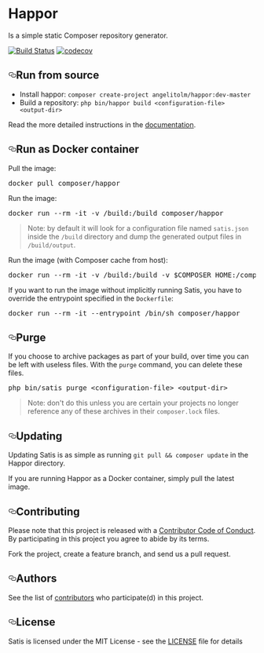 # Happor
Is a simple static Composer repository generator.
<p><a href="https://travis-ci.org/composer/satis" rel="nofollow"><img src="https://camo.githubusercontent.com/770aad8227e550bb1958b38bce5430dea32f4bb9/68747470733a2f2f7472617669732d63692e6f72672f636f6d706f7365722f73617469732e7376673f6272616e63683d6d6173746572" alt="Build Status" data-canonical-src="https://travis-ci.org/composer/satis.svg?branch=master" style="max-width:100%;"></a>
<a href="https://codecov.io/gh/composer/satis" rel="nofollow"><img src="https://camo.githubusercontent.com/98acb1573f5e05041077f2e102ced22a64194b63/68747470733a2f2f636f6465636f762e696f2f67682f636f6d706f7365722f73617469732f6272616e63682f6d61737465722f67726170682f62616467652e737667" alt="codecov" data-canonical-src="https://codecov.io/gh/composer/satis/branch/master/graph/badge.svg" style="max-width:100%;"></a></p>
<h2><a id="user-content-run-from-source" class="anchor" aria-hidden="true" href="#run-from-source"><svg class="octicon octicon-link" viewBox="0 0 16 16" version="1.1" width="16" height="16" aria-hidden="true"><path fill-rule="evenodd" d="M4 9h1v1H4c-1.5 0-3-1.69-3-3.5S2.55 3 4 3h4c1.45 0 3 1.69 3 3.5 0 1.41-.91 2.72-2 3.25V8.59c.58-.45 1-1.27 1-2.09C10 5.22 8.98 4 8 4H4c-.98 0-2 1.22-2 2.5S3 9 4 9zm9-3h-1v1h1c1 0 2 1.22 2 2.5S13.98 12 13 12H9c-.98 0-2-1.22-2-2.5 0-.83.42-1.64 1-2.09V6.25c-1.09.53-2 1.84-2 3.25C6 11.31 7.55 13 9 13h4c1.45 0 3-1.69 3-3.5S14.5 6 13 6z"></path></svg></a>Run from source</h2>
<ul>
<li>Install happor: <code>composer create-project angelitolm/happor:dev-master</code></li>
<li>Build a repository: <code>php bin/happor build &lt;configuration-file&gt; &lt;output-dir&gt;</code></li>
</ul>
<p>Read the more detailed instructions in the <a href="https://getcomposer.org/doc/articles/handling-private-packages-with-satis.md" rel="nofollow">documentation</a>.</p>
<h2><a id="user-content-run-as-docker-container" class="anchor" aria-hidden="true" href="#run-as-docker-container"><svg class="octicon octicon-link" viewBox="0 0 16 16" version="1.1" width="16" height="16" aria-hidden="true"><path fill-rule="evenodd" d="M4 9h1v1H4c-1.5 0-3-1.69-3-3.5S2.55 3 4 3h4c1.45 0 3 1.69 3 3.5 0 1.41-.91 2.72-2 3.25V8.59c.58-.45 1-1.27 1-2.09C10 5.22 8.98 4 8 4H4c-.98 0-2 1.22-2 2.5S3 9 4 9zm9-3h-1v1h1c1 0 2 1.22 2 2.5S13.98 12 13 12H9c-.98 0-2-1.22-2-2.5 0-.83.42-1.64 1-2.09V6.25c-1.09.53-2 1.84-2 3.25C6 11.31 7.55 13 9 13h4c1.45 0 3-1.69 3-3.5S14.5 6 13 6z"></path></svg></a>Run as Docker container</h2>
<p>Pull the image:</p>
<div class="highlight highlight-source-shell"><pre>docker pull composer/happor</pre></div>
<p>Run the image:</p>
<div class="highlight highlight-source-shell"><pre>docker run --rm -it -v /build:/build composer/happor</pre></div>
<blockquote>
<p>Note: by default it will look for a configuration file named <code>satis.json</code>
inside the <code>/build</code> directory and dump the generated output files in
<code>/build/output</code>.</p>
</blockquote>
<p>Run the image (with Composer cache from host):</p>
<div class="highlight highlight-source-shell"><pre>docker run --rm -it -v /build:/build -v <span class="pl-smi">$COMPOSER_HOME</span>:/composer composer/happor</pre></div>
<p>If you want to run the image without implicitly running Satis, you have to
override the entrypoint specified in the <code>Dockerfile</code>:</p>
<div class="highlight highlight-source-shell"><pre>docker run --rm -it --entrypoint /bin/sh composer/happor</pre></div>
<h2><a id="user-content-purge" class="anchor" aria-hidden="true" href="#purge"><svg class="octicon octicon-link" viewBox="0 0 16 16" version="1.1" width="16" height="16" aria-hidden="true"><path fill-rule="evenodd" d="M4 9h1v1H4c-1.5 0-3-1.69-3-3.5S2.55 3 4 3h4c1.45 0 3 1.69 3 3.5 0 1.41-.91 2.72-2 3.25V8.59c.58-.45 1-1.27 1-2.09C10 5.22 8.98 4 8 4H4c-.98 0-2 1.22-2 2.5S3 9 4 9zm9-3h-1v1h1c1 0 2 1.22 2 2.5S13.98 12 13 12H9c-.98 0-2-1.22-2-2.5 0-.83.42-1.64 1-2.09V6.25c-1.09.53-2 1.84-2 3.25C6 11.31 7.55 13 9 13h4c1.45 0 3-1.69 3-3.5S14.5 6 13 6z"></path></svg></a>Purge</h2>
<p>If you choose to archive packages as part of your build, over time you can be
left with useless files. With the <code>purge</code> command, you can delete these files.</p>
<div class="highlight highlight-source-shell"><pre>php bin/satis purge <span class="pl-k">&lt;</span>configuration-file<span class="pl-k">&gt;</span> <span class="pl-k">&lt;</span>output-dir<span class="pl-k">&gt;</span></pre></div>
<blockquote>
<p>Note: don't do this unless you are certain your projects no longer reference
any of these archives in their <code>composer.lock</code> files.</p>
</blockquote>
<h2><a id="user-content-updating" class="anchor" aria-hidden="true" href="#updating"><svg class="octicon octicon-link" viewBox="0 0 16 16" version="1.1" width="16" height="16" aria-hidden="true"><path fill-rule="evenodd" d="M4 9h1v1H4c-1.5 0-3-1.69-3-3.5S2.55 3 4 3h4c1.45 0 3 1.69 3 3.5 0 1.41-.91 2.72-2 3.25V8.59c.58-.45 1-1.27 1-2.09C10 5.22 8.98 4 8 4H4c-.98 0-2 1.22-2 2.5S3 9 4 9zm9-3h-1v1h1c1 0 2 1.22 2 2.5S13.98 12 13 12H9c-.98 0-2-1.22-2-2.5 0-.83.42-1.64 1-2.09V6.25c-1.09.53-2 1.84-2 3.25C6 11.31 7.55 13 9 13h4c1.45 0 3-1.69 3-3.5S14.5 6 13 6z"></path></svg></a>Updating</h2>
<p>Updating Satis is as simple as running <code>git pull &amp;&amp; composer update</code> in the
Happor directory.</p>
<p>If you are running Happor as a Docker container, simply pull the latest image.</p>
<h2><a id="user-content-contributing" class="anchor" aria-hidden="true" href="#contributing"><svg class="octicon octicon-link" viewBox="0 0 16 16" version="1.1" width="16" height="16" aria-hidden="true"><path fill-rule="evenodd" d="M4 9h1v1H4c-1.5 0-3-1.69-3-3.5S2.55 3 4 3h4c1.45 0 3 1.69 3 3.5 0 1.41-.91 2.72-2 3.25V8.59c.58-.45 1-1.27 1-2.09C10 5.22 8.98 4 8 4H4c-.98 0-2 1.22-2 2.5S3 9 4 9zm9-3h-1v1h1c1 0 2 1.22 2 2.5S13.98 12 13 12H9c-.98 0-2-1.22-2-2.5 0-.83.42-1.64 1-2.09V6.25c-1.09.53-2 1.84-2 3.25C6 11.31 7.55 13 9 13h4c1.45 0 3-1.69 3-3.5S14.5 6 13 6z"></path></svg></a>Contributing</h2>
<p>Please note that this project is released with a <a href="http://contributor-covenant.org/version/1/4/" rel="nofollow">Contributor Code of Conduct</a>.
By participating in this project you agree to abide by its terms.</p>
<p>Fork the project, create a feature branch, and send us a pull request.</p>
<h2><a id="user-content-authors" class="anchor" aria-hidden="true" href="#authors"><svg class="octicon octicon-link" viewBox="0 0 16 16" version="1.1" width="16" height="16" aria-hidden="true"><path fill-rule="evenodd" d="M4 9h1v1H4c-1.5 0-3-1.69-3-3.5S2.55 3 4 3h4c1.45 0 3 1.69 3 3.5 0 1.41-.91 2.72-2 3.25V8.59c.58-.45 1-1.27 1-2.09C10 5.22 8.98 4 8 4H4c-.98 0-2 1.22-2 2.5S3 9 4 9zm9-3h-1v1h1c1 0 2 1.22 2 2.5S13.98 12 13 12H9c-.98 0-2-1.22-2-2.5 0-.83.42-1.64 1-2.09V6.25c-1.09.53-2 1.84-2 3.25C6 11.31 7.55 13 9 13h4c1.45 0 3-1.69 3-3.5S14.5 6 13 6z"></path></svg></a>Authors</h2>
<p>See the list of <a href="https://github.com/angelitolm/happor/contributors">contributors</a> who participate(d) in this project.</p>

<h2><a id="user-content-license" class="anchor" aria-hidden="true" href="#license"><svg class="octicon octicon-link" viewBox="0 0 16 16" version="1.1" width="16" height="16" aria-hidden="true"><path fill-rule="evenodd" d="M4 9h1v1H4c-1.5 0-3-1.69-3-3.5S2.55 3 4 3h4c1.45 0 3 1.69 3 3.5 0 1.41-.91 2.72-2 3.25V8.59c.58-.45 1-1.27 1-2.09C10 5.22 8.98 4 8 4H4c-.98 0-2 1.22-2 2.5S3 9 4 9zm9-3h-1v1h1c1 0 2 1.22 2 2.5S13.98 12 13 12H9c-.98 0-2-1.22-2-2.5 0-.83.42-1.64 1-2.09V6.25c-1.09.53-2 1.84-2 3.25C6 11.31 7.55 13 9 13h4c1.45 0 3-1.69 3-3.5S14.5 6 13 6z"></path></svg></a>License</h2>
<p>Satis is licensed under the MIT License - see the <a href="https://github.com/angelitolm/happor/blob/master/LICENSE">LICENSE</a> file for details</p>
